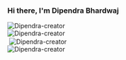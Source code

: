 ### Hi there, I'm Dipendra Bhardwaj


<p align="left"><img src="https://komarev.com/ghpvc/?username=Dipendra-creator" alt="Dipendra-creator"/><br>

<img align="left" src="https://github-readme-stats.vercel.app/api/top-langs?username=Dipendra-creator&show_icons=true&locale=en&layout=compact" alt="Dipendra-creator" />
<br>
&nbsp;<img align="center" src="https://github-readme-stats.vercel.app/api?username=Dipendra-creator&show_icons=true&locale=en" alt="Dipendra-creator" />
<br>
<img align="center" src="https://github-readme-streak-stats.herokuapp.com/?user=Dipendra-creator&" alt="Dipendra-creator" /></p>
